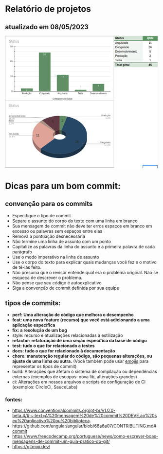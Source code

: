 # Relatório de projetos

## atualizado em 08/05/2023
<a href="https://docs.google.com/spreadsheets/d/e/2PACX-1vQzWIXr6naVTXDIxoWYSsprs8w9ymNUVWulqrH_1VgjXad0DZcvVbe5stCbSTx2pSp4WlayAbWewn8p/pubhtml?gid=2033168620&amp;single=true&amp;widget=true&amp;headers=false">
<p align="center">
  <img src="img/08-05-2023.png" title="supervisão" alt="Supervisao Contabilidade e Consultoria">  
</p>
</a>

# Dicas para um bom commit:

## convenção para os commits
 * Especifique o tipo de commit
 * Separe o assunto do corpo do texto com uma linha em branco
 * Sua mensagem de commit não deve ter erros espaços em branco em excesso ou palavras sem espaços entre elas
 * Remova a pontuação desnecessária
 * Não termine uma linha de assunto com um ponto
 * Capitalize as palavras da linha do assunto e a primeira palavra de cada parágrafo
 * Use o modo imperativo na linha de assunto
 * Use o corpo do texto para explicar quais mudanças você fez e o motivo de tê-las feito.
 * Não presuma que o revisor entende qual era o problema original. Não se esqueça de descrever o problema.
 * Não pense que seu código é autoexplicativo
 * Siga a convenção de commit definida por sua equipe

## tipos de commits:
 - **perf: Uma alteração de código que melhora o desempenho**
 - **feat: uma nova feature (recurso) que você está adicionando a uma aplicação específica**
 - **fix: a resolução de um bug**
 - style: recurso e atualizações relacionadas à estilização
 - **refactor: refatoração de uma seção específica da base de código**
 - **test: tudo o que for relacionado a testes**
 - **docs: tudo o que for relacionado à documentação**
 - **chore: manutenção regular do código, são pequenas alterações, ou ajuste de uma linha ou outra.** (Você também pode usar [emojis](https://gitmoji.dev/) para representar os tipos de commit)
 - build: Alterações que afetam o sistema de compilação ou dependências externas (exemplos de escopos: nova lib, alterações grandes)
 - ci: Alterações em nossos arquivos e scripts de configuração de CI (exemplos: CircleCi, SauceLabs)



### fontes:
- https://www.conventionalcommits.org/pt-br/v1.0.0-beta.4/#:~:text=A%20mensagem%20de%20commit%20DEVE,ao%20seu%20aplicativo%20ou%20biblioteca.
- https://github.com/angular/angular/blob/68a6a07/CONTRIBUTING.md#commit
- https://www.freecodecamp.org/portuguese/news/como-escrever-boas-mensagens-de-commit-um-guia-pratico-do-git/
- https://gitmoji.dev/

